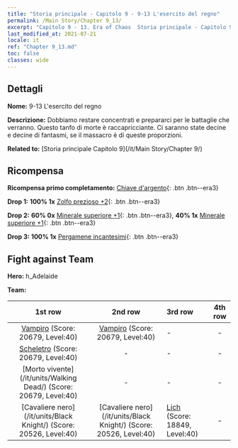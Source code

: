 ```yaml
---
title: "Storia principale - Capitolo 9 - 9-13 L'esercito del regno"
permalink: /Main Story/Chapter 9_13/
excerpt: "Capitolo 9 - 13. Era of Chaos  Storia principale - Capitolo 9_13. 9-13 L'esercito del regno"
last_modified_at: 2021-07-21
locale: it
ref: "Chapter 9_13.md"
toc: false
classes: wide
---
```


## Dettagli

 **Nome:** 9-13 L'esercito del regno

 **Descrizione:** Dobbiamo restare concentrati e prepararci per le battaglie che verranno. Questo tanfo di morte è raccapricciante. Ci saranno state decine e decine di fantasmi, se il massacro è di queste proporzioni.

 **Related to:** [Storia principale Capitolo 9](/it/Main Story/Chapter 9/)

## Ricompensa

 **Ricompensa primo completamento:** [Chiave d'argento](/ItemsIT/con_693/){: .btn .btn--era3}

 **Drop 1:** **100% 1x** [Zolfo prezioso +2](/ItemsIT/mat_29/){: .btn .btn--era3}

 **Drop 2:** **60% 0x** [Minerale superiore +1](/ItemsIT/mat_19/){: .btn .btn--era3}, **40% 1x** [Minerale superiore +1](/ItemsIT/mat_19/){: .btn .btn--era3}

 **Drop 3:** **100% 1x** [Pergamene incantesimi](/ItemsIT/con_694/){: .btn .btn--era3}


## Fight against Team
 **Hero:** h_Adelaide

 **Team:**


  | 1st row | 2nd row | 3rd row | 4th row |
  |:----:|:----:|:----|:----:|
  | [Vampiro](/it/units/Vampire/) (Score: 20679, Level:40)  | [Vampiro](/it/units/Vampire/) (Score: 20679, Level:40)  | - | - |
  | [Scheletro](/it/units/Skeleton/) (Score: 20679, Level:40)  | - | - | - |
  | [Morto vivente](/it/units/Walking Dead/) (Score: 20679, Level:40)  | - | - | - |
  | [Cavaliere nero](/it/units/Black Knight/) (Score: 20526, Level:40)  | [Cavaliere nero](/it/units/Black Knight/) (Score: 20526, Level:40)  | [Lich](/it/units/Lich/) (Score: 18849, Level:40)  | - |


